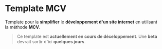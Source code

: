 # Template MCV
Template pour la **simplifier** le **développement d'un site internet** en utilisant la méthode **MCV**.

> Ce template est **actuellement en cours de déceloppement**. Une **beta** devrait sortir d'ici **quelques jours**.
